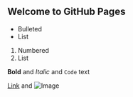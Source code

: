 ## Welcome to GitHub Pages
<html>
<body>
  <title>League of legends</title>
  
- Bulleted
- List

1. Numbered
2. List

**Bold** and _Italic_ and `Code` text

[Link](url) and ![Image](src)
</body>
</html>
